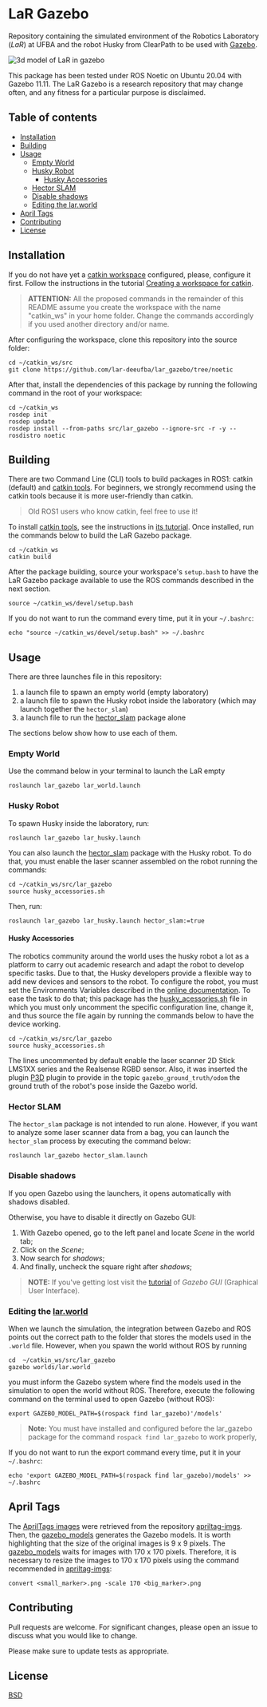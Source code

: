
# LaR Gazebo

Repository containing the simulated environment of the Robotics Laboratory (*LaR*) at UFBA and the robot Husky from ClearPath to be used with [Gazebo].

![3d model of LaR in gazebo](doc/images/lar_gazebo.jpg)

This package has been tested under ROS Noetic on Ubuntu 20.04 with Gazebo 11.11. The LaR Gazebo is a research repository that may change often, and any fitness for a particular purpose is disclaimed.

## Table of contents

- [Installation](#installation)
- [Building](#building)
- [Usage](#usage)
  - [Empty World](#empty-world)
  - [Husky Robot](#husky-robot)
    - [Husky Accessories](#husky-accessories)
  - [Hector SLAM](#hector-slam)
  - [Disable shadows](#disable-shadows)
  - [Editing the lar.world](#editing-the-larworld)
- [April Tags](#april-tags)
- [Contributing](#contributing)
- [License](#license)

## Installation

If you do not have yet a [catkin workspace] configured, please, configure it first. Follow the instructions in the tutorial [Creating a workspace for catkin](http://wiki.ros.org/catkin/Tutorials/create_a_workspace).

> **ATTENTION:** All the proposed commands in the remainder of this README assume you create the workspace with the name "catkin_ws" in your home folder. Change the commands accordingly if you used another directory and/or name.

After configuring the workspace, clone this repository into the source folder:

```
cd ~/catkin_ws/src
git clone https://github.com/lar-deeufba/lar_gazebo/tree/noetic
```

After that, install the dependencies of this package by running the following command in the root of your workspace:

```
cd ~/catkin_ws
rosdep init
rosdep update
rosdep install --from-paths src/lar_gazebo --ignore-src -r -y --rosdistro noetic
```

## Building

There are two Command Line (CLI) tools to build packages in ROS1: catkin (default) and [catkin tools]. For beginners, we strongly recommend using the catkin tools because it is more user-friendly than catkin.

> Old ROS1 users who know catkin, feel free to use it!

To install [catkin tools], see the instructions in [its tutorial](https://catkin-tools.readthedocs.io/en/latest/installing.html#installing-on-ubuntu-with-apt-get). Once installed, run the commands below to build the LaR Gazebo package.

```
cd ~/catkin_ws
catkin build
```

After the package building, source your workspace's `setup.bash` to have the LaR Gazebo package available to use the ROS commands described in the next section.

```
source ~/catkin_ws/devel/setup.bash
```

If you do not want to run the command every time, put it in your `~/.bashrc`:

```
echo "source ~/catkin_ws/devel/setup.bash" >> ~/.bashrc
```

## Usage

There are three launches file in this repository:

1. a launch file to spawn an empty world (empty laboratory)
2. a launch file to spawn the Husky robot inside the laboratory (which may launch together the `hector_slam`)
3. a launch file to run the [hector_slam] package alone

The sections below show how to use each of them.

### Empty World

Use the command below in your terminal to launch the LaR empty

```
roslaunch lar_gazebo lar_world.launch
```

### Husky Robot

To spawn Husky inside the laboratory, run:

```
roslaunch lar_gazebo lar_husky.launch
```

You can also launch the [hector_slam] package with the Husky robot. To do that, you must enable the laser scanner assembled on the robot running the commands:

```
cd ~/catkin_ws/src/lar_gazebo
source husky_accessories.sh
```

Then, run:

```
roslaunch lar_gazebo lar_husky.launch hector_slam:=true
```

#### Husky Accessories

The robotics community around the world uses the husky robot a lot as a platform to carry out academic research and adapt the robot to develop specific tasks. Due to that, the Husky developers provide a flexible way to add new devices and sensors to the robot. To configure the robot, you must set the Environments Variables described in the [online documentation](http://www.clearpathrobotics.com/assets/guides/kinetic/husky/CustomizeHuskyConfig.html#environment-variables). To ease the task to do that; this package has the [husky_acessories.sh](husky_accessories.sh) file in which you must only uncomment the specific configuration line, change it, and thus source the file again by running the commands below to have the device working.

```
cd ~/catkin_ws/src/lar_gazebo
source husky_accessories.sh
```

The lines uncommented by default enable the laser scanner 2D Stick LMS1XX series and the Realsense RGBD sensor. Also, it was inserted the plugin [P3D](https://classic.gazebosim.org/tutorials?tut=ros_gzplugins#P3D(3DPositionInterfaceforGroundTruth)) plugin to provide in the topic `gazebo_ground_truth/odom` the ground truth of the robot's pose inside the Gazebo world.

### Hector SLAM

The `hector_slam` package is not intended to run alone. However, if you want to analyze some laser scanner data from a bag, you can launch the `hector_slam` process by executing the command below:

```
roslaunch lar_gazebo hector_slam.launch
```

### Disable shadows

If you open Gazebo using the launchers, it opens automatically with shadows disabled.

Otherwise, you have to disable it directly on Gazebo GUI:

1. With Gazebo opened, go to the left panel and locate *Scene*  in the world tab;
2. Click on the *Scene*;
3. Now search for *shadows*;
4. And finally, uncheck the square right after *shadows*;

> **NOTE:** If you've getting lost visit the [tutorial](http://gazebosim.org/tutorials?cat=guided_b&tut=guided_b2) of *Gazebo GUI* (Graphical User Interface).

### Editing the [lar.world](worlds/lar.world)

When we launch the simulation, the integration between Gazebo and ROS points out the correct path to the folder that stores the models used in the `.world` file. However, when you spawn the world without ROS by running

```
cd  ~/catkin_ws/src/lar_gazebo
gazebo worlds/lar.world
```

you must inform the Gazebo system where find the models used in the simulation to open the world without ROS. Therefore, execute the following command on the terminal used to open Gazebo (without ROS):

```
export GAZEBO_MODEL_PATH=$(rospack find lar_gazebo)'/models'
```

> **Note:** You must have installed and configured before the lar_gazebo package for the command `rospack find lar_gazebo` to work properly,

If you do not want to run the export command every time, put it in your `~/.bashrc`:

```
echo 'export GAZEBO_MODEL_PATH=$(rospack find lar_gazebo)/models' >> ~/.bashrc
```

## April Tags

The [AprilTags images](april_tags) were retrieved from the repository [apriltag-imgs]. Then, the [gazebo_models] generates the Gazebo models. It is worth highlighting that the size of the original images is 9 x 9 pixels. The [gazebo_models] waits for images with 170 x 170 pixels. Therefore, it is necessary to resize the images to 170 x 170 pixels using the command recommended in [apriltag-imgs]:

```
convert <small_marker>.png -scale 170 <big_marker>.png
```

## Contributing

Pull requests are welcome. For significant changes, please open an issue to discuss what you would like to change.

Please make sure to update tests as appropriate.

## License

[BSD](https://opensource.org/licenses/BSD-2-Clause)

[apriltag-imgs]: https://github.com/AprilRobotics/apriltag-imgs/tree/master/tag36h11
[gazebo_models]: https://github.com/mikaelarguedas/gazebo_models
[Gazebo]: http://gazebosim.org/
[Husky]: http://wiki.ros.org/Robots/Husky
[catkin workspace]: http://wiki.ros.org/catkin/workspaces
[hector_slam]: http://wiki.ros.org/hector_slam
[catkin tools]: https://catkin-tools.readthedocs.io/en/latest/
